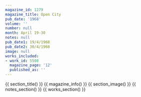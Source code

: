 ```yaml
---
magazine_id: 1279
magazine_title: Open City
pub_date: '1968'
volume: ''
number: null
month: April 19-30
notes: null
pub_date1: 19/4/1968
pub_date2: 30/4/1968
image: null
works_included:
- work_id: 5508
  magazine_page: '12'
  published_as: ''
---
```


{{ section_title() }}
{{ magazine_info() }}
{{ section_image() }}
{{ notes_section() }}
{{ works_section() }}
